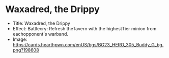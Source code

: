 # Waxadred, the Drippy
- Title:  Waxadred, the Drippy
- Effect:  Battlecry: Refresh theTavern with the highestTier minion from eachopponent's warband.
- Image:  https://cards.hearthpwn.com/enUS/bgs/BG23_HERO_305_Buddy_G_bg.png?198608
